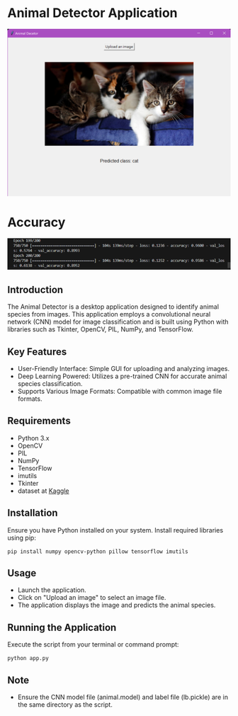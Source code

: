 # Animal Detector Application
![img](https://github.com/MuChi2112/Animal_Detector/blob/main/Animal%20Decetor%20pic.png?raw=true)

# Accuracy
![img](https://github.com/MuChi2112/Animal_Detector/blob/main/train_data_pic.png?raw=true)

## Introduction
The Animal Detector is a desktop application designed to identify animal species from images. This application employs a convolutional neural network (CNN) model for image classification and is built using Python with libraries such as Tkinter, OpenCV, PIL, NumPy, and TensorFlow.


## Key Features
- User-Friendly Interface: Simple GUI for uploading and analyzing images.
- Deep Learning Powered: Utilizes a pre-trained CNN for accurate animal species classification.
- Supports Various Image Formats: Compatible with common image file formats.
## Requirements
- Python 3.x 
- OpenCV
- PIL
- NumPy
- TensorFlow
- imutils
- Tkinter
- dataset at [Kaggle](https://www.kaggle.com/datasets/utkarshsaxenadn/animal-image-classification-dataset)

## Installation
Ensure you have Python installed on your system. Install required libraries using pip:

```
pip install numpy opencv-python pillow tensorflow imutils
```

## Usage
- Launch the application.
- Click on "Upload an image" to select an image file.
- The application displays the image and predicts the animal species.

## Running the Application
Execute the script from your terminal or command prompt:

```
python app.py
```

## Note
- Ensure the CNN model file (animal.model) and label file (lb.pickle) are in the same directory as the script.
